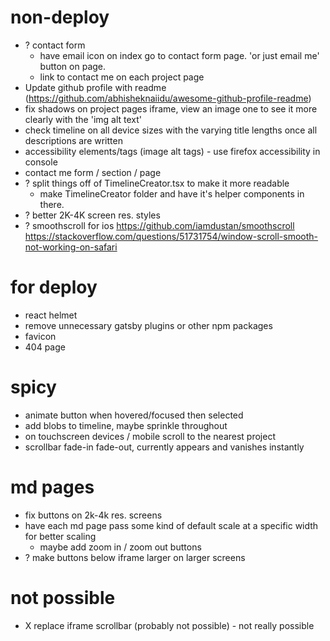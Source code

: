 # non-deploy

- ? contact form
  - have email icon on index go to contact form page. 'or just email me' button on page.
  - link to contact me on each project page
- Update github profile with readme (https://github.com/abhisheknaiidu/awesome-github-profile-readme)
- fix shadows on project pages iframe, view an image one to see it more clearly with the 'img alt text'
- check timeline on all device sizes with the varying title lengths once all descriptions are written
- accessibility elements/tags (image alt tags) - use firefox accessibility in console
- contact me form / section / page
- ? split things off of TimelineCreator.tsx to make it more readable
  - make TimelineCreator folder and have it's helper components in there.
- ? better 2K-4K screen res. styles
- ? smoothscroll for ios https://github.com/iamdustan/smoothscroll https://stackoverflow.com/questions/51731754/window-scroll-smooth-not-working-on-safari

# for deploy

- react helmet
- remove unnecessary gatsby plugins or other npm packages
- favicon
- 404 page

# spicy

- animate button when hovered/focused then selected
- add blobs to timeline, maybe sprinkle throughout
- on touchscreen devices / mobile scroll to the nearest project
- scrollbar fade-in fade-out, currently appears and vanishes instantly

# md pages

- fix buttons on 2k-4k res. screens
- have each md page pass some kind of default scale at a specific width for better scaling
  - maybe add zoom in / zoom out buttons
- ? make buttons below iframe larger on larger screens

# not possible

- X replace iframe scrollbar (probably not possible) - not really possible
